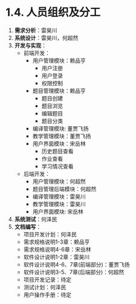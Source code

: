 # 1.4. 人员组织及分工

1. **需求分析**：雷昊川
2. **系统设计**：雷昊川，何超然
3. **开发与实现**：
   + 前端开发：
     + 用户管理模块：赖品亨
       + 用户注册
       + 用户登录
       + 权限控制
     + 题目管理模块：赖品亨
       + 题目创建
       + 题目浏览
       + 编辑题目
       + 题目分类
     + 编译管理模块: 董贾飞扬
     + 教学管理模块：董贾飞扬
     + 用户界面模块：宋岳林
       + 历史题目查看
       + 作业查看
       + 学习情况查看
   + 后端开发：
     + 用户管理模块：何超然
     + 题目管理后端模块：何超然
     + 编译管理模块：雷昊川
     + 教学管理模块：雷昊川
     + 用户界面模块: 宋岳林
4. **系统测试**：何泽民
5. **文档编写**：
   + 项目开发计划：何泽民
   + 需求规格说明1-3章：赖品亨
   + 需求规格说明4-6章：宋岳林
   + 软件设计说明1-2章：雷昊川
   + 软件设计说明4-6、7章(前端部分)：董贾飞扬
   + 软件设计说明3-5、7章(后端部分)：何超然
   + 项目开发记录：待定
   + 测试计划：何泽民
   + 用户操作手册：待定
